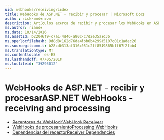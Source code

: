 ```yaml
---
uid: webhooks/receiving/index
title: WebHooks de ASP.NET - recibir y procesar | Microsoft Docs
author: rick-anderson
description: Artículos acerca de recibir y procesar los WebHooks en ASP.NET
ms.author: riande
ms.date: 10/14/2016
ms.assetid: b22046f9-c7a1-4d46-a80c-c7d2e35aad3b
ms.openlocfilehash: 9d8d8c162d76da4fbb6b429985107c01c1adec26
ms.sourcegitcommit: b28cd0313af316c051c2ff8549865bff67f2fbb4
ms.translationtype: MT
ms.contentlocale: es-ES
ms.lasthandoff: 07/05/2018
ms.locfileid: "39295012"
---
```

# <a name="aspnet-webhooks---receiving-and-processing"></a><span data-ttu-id="abc17-103">WebHooks de ASP.NET - recibir y procesar</span><span class="sxs-lookup"><span data-stu-id="abc17-103">ASP.NET WebHooks - receiving and processing</span></span>

* [<span data-ttu-id="abc17-104">Receptores de WebHook</span><span class="sxs-lookup"><span data-stu-id="abc17-104">WebHook Receivers</span></span>](receivers.md)
* [<span data-ttu-id="abc17-105">WebHooks de procesamiento</span><span class="sxs-lookup"><span data-stu-id="abc17-105">Processing WebHooks</span></span>](handlers.md)
* [<span data-ttu-id="abc17-106">Dependencias del receptor</span><span class="sxs-lookup"><span data-stu-id="abc17-106">Receiver Dependencies</span></span>](dependencies.md)
